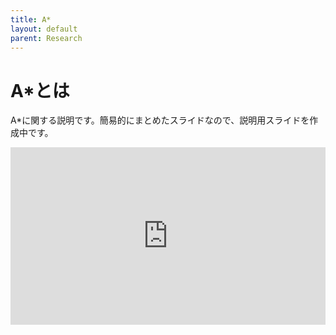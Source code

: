 ```yaml
---
title: A*
layout: default
parent: Research
---
```

# A*とは

A*に関する説明です。簡易的にまとめたスライドなので、説明用スライドを作成中です。

<div style="width: 100%; aspect-ratio: 16/9;">
    <iframe src="https://docs.google.com/presentation/d/e/2PACX-1vSrrbRbB33mKSWZL0J3MULNkoZLV96u0dS8T6klotpXHpPXp0ZpruZ05Dy53-mvnSkp8Ip36LAEYPcZ/embed?start=false&loop=true&delayms=1000" frameborder="0" width="100%" height="100%" allowfullscreen="true" mozallowfullscreen="true" webkitallowfullscreen="true"></iframe>
</div>